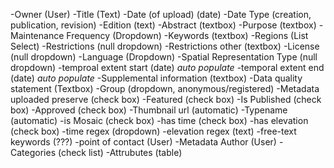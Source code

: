 -Owner (User) 
-Title (Text)
-Date (of upload) (date)
-Date Type (creation, publication, revision)
-Edition (text)
-Abstract (textbox)
-Purpose (textbox)
-Maintenance Frequency (Dropdown)
-Keywords (textbox)
-Regions (List Select) 
-Restrictions (null dropdown)
-Restrictions other (textbox) 
-License (null dropdown)
-Language (Dropdown)
-Spatial Representation Type (null dropdown)
-temproal extent start (date) *auto populate*
-temporal extent end (date) *auto populate*
-Supplemental information (textbox)
-Data quality statement (Textbox)
-Group (dropdown, anonymous/registered) 
-Metadata uploaded preserve (check box)
-Featured (check box)
-Is Published (check box)
-Approved (check box) 
-Thumbnail url (automatic) 
-Typename (automatic)
-is Mosaic (check box)
-has time (check box) 
-has elevation (check box) 
-time regex (dropdown) 
-elevation regex (text) 
-free-text keywords (???)
-point of contact (User) 
-Metadata Author (User) 
-Categories (check list) 
-Attrubutes (table) 